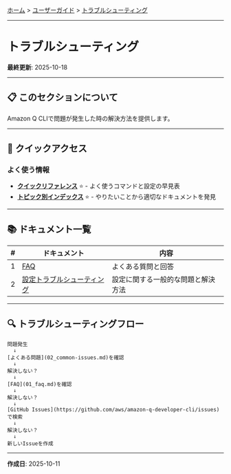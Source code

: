 [ホーム](../../README.md) > [ユーザーガイド](../README.md) > [トラブルシューティング](README.md)

---

# トラブルシューティング

**最終更新**: 2025-10-18

---

## 📋 このセクションについて

Amazon Q CLIで問題が発生した時の解決方法を提供します。

---

## 🚀 クイックアクセス

### よく使う情報

- **[クイックリファレンス](../07_reference/08_quick-reference.md)** ⭐ - よく使うコマンドと設定の早見表
- **[トピック別インデックス](../07_reference/09_topic-index.md)** ⭐ - やりたいことから適切なドキュメントを発見

---

## 📚 ドキュメント一覧

| # | ドキュメント | 内容 |
|---|-------------|------|
| 1 | [FAQ](01_faq.md) | よくある質問と回答 |
| 2 | [設定トラブルシューティング](02_common-issues.md) | 設定に関する一般的な問題と解決方法 |

---

## 🔍 トラブルシューティングフロー

```
問題発生
  ↓
[よくある問題](02_common-issues.md)を確認
  ↓
解決しない？
  ↓
[FAQ](01_faq.md)を確認
  ↓
解決しない？
  ↓
[GitHub Issues](https://github.com/aws/amazon-q-developer-cli/issues)で検索
  ↓
解決しない？
  ↓
新しいIssueを作成
```

---

**作成日**: 2025-10-11
